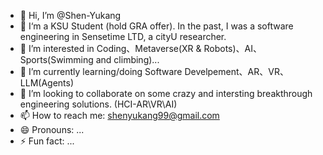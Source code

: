 - 👋 Hi, I’m @Shen-Yukang
- 🧐 I‘m a KSU Student (hold GRA offer). In the past, I was a software engineering in Sensetime LTD, a cityU researcher.
- 👀 I’m interested in Coding、Metaverse(XR & Robots)、AI、Sports(Swimming and climbing)...
- 🌱 I’m currently learning/doing Software Develpement、AR、VR、LLM(Agents)
- 💞️ I’m looking to collaborate on some crazy and intersting breakthrough engineering solutions. (HCI-AR\VR\AI)
- 📫 How to reach me: shenyukang99@gmail.com
- 😄 Pronouns: ...
- ⚡ Fun fact: ...

<!---
Shen-Yukang/Shen-Yukang is a ✨ special ✨ repository because its `README.md` (this file) appears on your GitHub profile.
You can click the Preview link to take a look at your changes.
--->
